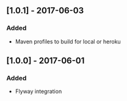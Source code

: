## [1.0.1] - 2017-06-03
### Added
- Maven profiles to build for local or heroku

## [1.0.0] - 2017-06-01
### Added
- Flyway integration

